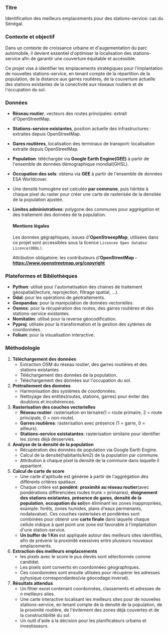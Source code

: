 ### Titre
Identification des meilleurs emplacements pour des stations-service: cas du Sénégal.
### Contexte et objectif
Dans un contexte de croissance urbaine et d'augementation du parc automobile, il devient essentiel d'optimiser la localisation des stations-service afin de garantir une couverture équitable et accéssible.

Ce projet vise à identifier les emplacements stratégiques pour l'implantation de nouvelles stations-service, en tenant compte de la répartition de la population, de la distance aux garres routières, de la couverture actuelle des stations existantes de la conectivité aux réseaux routiers et de l'occupation du sol.
### Données
- **Réseau routier**, vecteurs des routes principales: extrait d'OpenStreetMap.
- **Stations-service existantes**, position actuelle des infrastructures : extraites depuis OpenStreetMap.
- **Gares routières**, localisation des terminaux de transport: localisation extraite depuis OpenStreetMap.
- **Population**: téléchargée via **Google Earth Engine(GEE)** à partir de l'ensemble de données démographique mondial(GHSL).
- **Occupation des sols**: obtenu via **GEE** à partir de l'ensemble de données ESA Worldcover.
- Une densité homogène est calculée **par commune**, puis héritée à chaque pixel du raster pour créer une carte de rasterisée de la densitée de la population ajustée.
- **Limites administratives**: polygone des communes pour aggrégation et des traitement des données de la population.
  #### Mentions légales ####
  Les données gégraphiques, issues d'**OpenStreeepMap**, utilisées dans ce projet sont accessibles sous la licence `Licencee Open databse Licence(ODbL)`.
  
  Attribution obligatoire: les contributeurs d'**OpenStreetMap - https://www.openstreetmap.org/copyright**
### Plateformes et Bibliothèques
- **Python**: utilisé pour l'automatisation des chaines de traitement géospatial(lecture, reprojection, filtrage spatial, ...).
- **Gdal**: pour les opérations de géotraitements.
- **Geopandas**: pour la manipulation de données vectorielles.
- **Osmnx**: pour la récupération des routes, des garres routières et des stations-service existantes.
- **Nomitatim**: utilisé pour la reverse géocodification.
- **Pyproj**: utilisée pour la transformation et la gestion des sytèmes de coordonnées.
- **Folium**: pour la visualisation interactive.
### Méthodologie
1. **Téléchargement des données**
    - Extraction OSM du réseau routier, des garres routières et des stations existantes
    - Téléchargement des données de la population.
    - Téléchargement des données sur l'occupation du sol.
2. **Prétraitement des données**
   - Harmonisation des systèmes de coordonnées.
   - Nettoyage des entités(routes, stations, garres) pour éviter des doublons et incohérences.
4. **Rasterisation des couches vectorielles**
   - **Réseau routier**: rasterisation en ternaire(1 = route primaire, 2 = route principale, 0 = non-route).
   - **Garres routières**: rasterisation avec présence (1 = garre, 0 = ailleurs).
   - **Stations-service existatantes**: rasterisation similaire pour identifier les zones déjà desservies.
5. **Analyse de la densité de la population**
   - Récupération des données de population via Google Earth Engine.
   - Calcul de la densité(habitants/km2) de la population par commune.
   - Attribution à chaque pixel la densité de la commune dans laquelle il appartient.
6. **Calcul de carte de score**
   - Une carte d'aptitude est générée à partir de l'aggrégation des différents critères spatiaux.
   - Chaque critère est **pondéré**: **proximité au réseau routier**(avec pondérations différenciées routes trunk > primaires), **éloignement des stations existantes**, **présence de gares**, **densité de la population**, **occupation du sol**(en éliminant les zones inappropriées, example: forêts, zones humides, plans d'eaux permenants, nodatavalue). Ces couches rasterisées et pondérées sont combinées pour obtenir une **carte finale** dans laquelle chaque cellule indique à quel point une zone est favorable à l'implantation d'une station-service.
   - **Un buffer de 1 Km** est appliquée autour des meilleurs sites identifiés, afin de prévenir la proximité exessives entre plusieurs nouveaux emplacements.
5. **Extraction des meilleurs emplacements**
   - les pixels avec le score le pus élevés sont sélectionnés comme candidat.
   - Les pixels sont convertis en coordonnées géographiques.
   - Ces coordonnées sont ensuite utlisées pour récupérer les adresses pyhysique correspondantes(via géocodage inversé).
6. **Résultats attendus**
   - Un fihier excel contenant coordonnées, classements et adresses de n meilleurs sites.
   - Une carte interactive localisant les meilleurs sites pour de nouvelles stations-service, en tenant compte de la densité de la population, de la proximité routière, de l'évitement des zones déjà couvertes et de la constructibilité du sol.
   - Un outil d'aide à la décision pour les planificateurs urbains et investisseurs.

